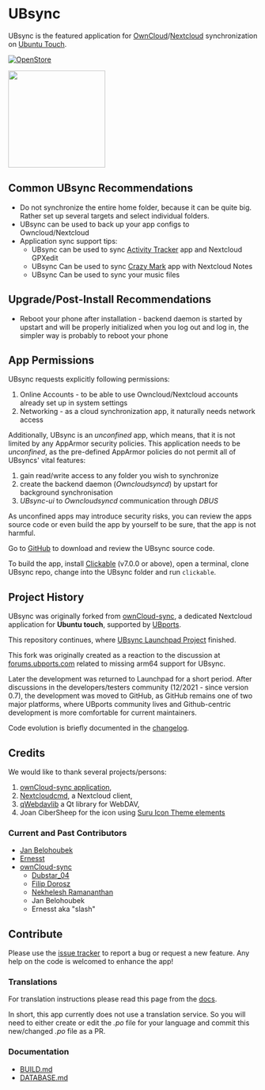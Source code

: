# UBsync

UBsync is the featured application for [OwnCloud](https://owncloud.com/)/[Nextcloud](https://nextcloud.com/) synchronization on [Ubuntu Touch](https://ubports.com/).

[![OpenStore](https://open-store.io/badges/en_US.png)](https://open-store.io/app/ubsync)

<img src="https://framagit.org/ernesst/UBsync/raw/master/Owncloud-Sync/UBsync.png" width="196">

## Common UBsync Recommendations
* Do not synchronize the entire home folder, because it can be quite big. Rather set up several targets and select individual folders.
* UBsync can be used to back up your app configs to Owncloud/Nextcloud
* Application sync support tips:
  * UBsync can be used to sync [Activity Tracker](https://open-store.io/app/activitytracker.cwayne18) app and Nextcloud GPXedit
  * UBsync Can be used to sync [Crazy Mark](https://open-store.io/app/crazy-mark.timsueberkrueb) app with Nextcloud Notes
  * UBsync Can be used to sync your music files

## Upgrade/Post-Install Recommendations
* Reboot your phone after installation - backend daemon  is started by upstart and will be properly initialized when you log out and log in, the simpler way is probably to reboot your phone

## App Permissions
UBsync requests explicitly following permissions:
1. Online Accounts - to be able to use Owncloud/Nextcloud accounts already set up in system settings
1. Networking - as a cloud synchronization app, it naturally needs network access

Additionally, UBsync is an *unconfined* app, which means, that it is not limited by any AppArmor security policies.
This application needs to be *unconfined*, as the pre-defined AppArmor policies do not permit all of UBsyncs' vital features:
1. gain read/write access to any folder you wish to synchronize
1. create the backend daemon (*Owncloudsyncd*) by upstart for background synchronisation
1. *UBsync-ui* to *Owncloudsyncd* communication through *DBUS*

As unconfined apps may introduce security risks, you can review the apps source code or even build the app by yourself to be sure, that the app is not harmful.

Go to [GitHub](https://github.com/belohoub/UBsync) to download and review the UBsync source code.

To build the app, install [Clickable](https://clickable-ut.dev/en/latest/) (v7.0.0 or above), open a terminal, clone UBsync repo, change into the UBsync folder and run `clickable`.

## Project History
UBsync was originally forked from [ownCloud-sync](https://launchpad.net/owncloud-sync), a dedicated Nextcloud application for **Ubuntu touch**,  supported by [UBports](https://www.ubports.com).

This repository continues, where [UBsync Launchpad Project](https://code.launchpad.net/~ocs-team/owncloud-sync/UBsync) finished.

This fork was originally created as a reaction to the discussion at [forums.ubports.com](https://forums.ubports.com/topic/5116/help-creating-an-ubsync-arm64-version/30) related to missing arm64 support for UBsync.

Later the development was returned to Launchpad for a short period. After discussions in the developers/testers community (12/2021 - since version 0.7),
the development was moved to GitHub, as GitHub remains one of two major platforms,
where UBports community lives and Github-centric development is more comfortable for current maintainers.

Code evolution is briefly documented in the [changelog](CHANGELOG.md).

## Credits

We would like to thank several projects/persons:
1. [ownCloud-sync application](https://launchpad.net/owncloud-sync),
1. [Nextcloudcmd](https://docs.nextcloud.com/desktop/2.3/advancedusage.html), a Nextcloud client,
1. [qWebdavlib](https://github.com/mhaller/qwebdavlib) a Qt library for WebDAV,
1. Joan CiberSheep for the icon using [Suru Icon Theme elements](https://github.com/snwh/suru-icon-theme)

### Current and Past Contributors
  * [Jan Belohoubek](https://github.com/belohoub/)
  * [Ernesst](https://github.com/ernesst/)
  * [ownCloud-sync](https://launchpad.net/owncloud-sync)
    * [Dubstar_04](https://launchpad.net/~dubstar-04)
    * [Filip Dorosz](https://launchpad.net/~fihufil)
    * [Nekhelesh Ramananthan](https://launchpad.net/~nik90)
    * Jan Belohoubek
    * Ernesst aka "slash"

## Contribute

Please use the [issue tracker](https://github.com/belohoub/UBsync/issues) to report a bug or request a new feature.
Any help on the code is welcomed to enhance the app!


### Translations

For translation instructions please read this page from the [docs](https://docs.ubports.com/en/latest/contribute/translations.html).

In short, this app currently does not use a translation service. So you will need to either create or edit the *.po* file for your language and commit this new/changed *.po* file as a PR.


### Documentation
  * [BUILD.md](BUILD.md)
  * [DATABASE.md](DATABASE.md)
